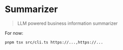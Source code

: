 # Summarizer

> LLM powered business information summarizer

For now:

```sh
pnpm tsx src/cli.ts https://...,https://...
```
